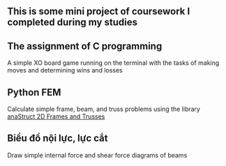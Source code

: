 ## This is some mini project of coursework I completed during my studies
## The assignment of C programming
A simple XO board game running on the terminal with the tasks of making moves and determining wins and losses

## Python FEM 
Calculate simple frame, beam, and truss problems using the library [anaStruct 2D Frames and Trusses](https://github.com/ritchie46/anaStruct)

## Biểu đồ nội lực, lực cắt
Draw simple internal force and shear force diagrams of beams
